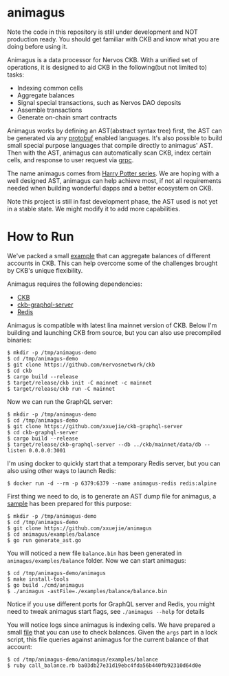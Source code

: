 animagus
========

Note the code in this repository is still under development and NOT production ready. You should get familiar with CKB and know what you are doing before using it.

Animagus is a data processor for Nervos CKB. With a unified set of operations, it is designed to aid CKB in the following(but not limited to) tasks:

* Indexing common cells
* Aggregate balances
* Signal special transactions, such as Nervos DAO deposits
* Assemble transactions
* Generate on-chain smart contracts

Animagus works by defining an AST(abstract syntax tree) first, the AST can be generated via any [protobuf](https://github.com/protocolbuffers/protobuf) enabled languages. It's also possible to build small special purpose languages that compile directly to animagus' AST. Then with the AST, animagus can automatically scan CKB, index certain cells, and response to user request via [grpc](https://grpc.io/).

The name animagus comes from [Harry Potter series](https://harrypotter.fandom.com/wiki/Animagus). We are hoping with a well designed AST, animagus can help achieve most, if not all requirements needed when building wonderful dapps and a better ecosystem on CKB.

Note this project is still in fast development phase, the AST used is not yet in a stable state. We might modify it to add more capabilities.

# How to Run

We've packed a small [example](https://github.com/xxuejie/animagus/tree/master/examples/balance) that can aggregate balances of different accounts in CKB. This can help overcome some of the challenges brought by CKB's unique flexibility.

Animagus requires the following dependencies:

* [CKB](https://github.com/nervosnetwork/ckb)
* [ckb-graphql-server](https://github.com/xxuejie/ckb-graphql-server)
* [Redis](https://redis.io/)

Animagus is compatible with latest lina mainnet version of CKB. Below I'm building and launching CKB from source, but you can also use precompiled binaries:

```
$ mkdir -p /tmp/animagus-demo
$ cd /tmp/animagus-demo
$ git clone https://github.com/nervosnetwork/ckb
$ cd ckb
$ cargo build --release
$ target/release/ckb init -C mainnet -c mainnet
$ target/release/ckb run -C mainnet
```

Now we can run the GraphQL server:

```
$ mkdir -p /tmp/animagus-demo
$ cd /tmp/animagus-demo
$ git clone https://github.com/xxuejie/ckb-graphql-server
$ cd ckb-graphql-server
$ cargo build --release
$ target/release/ckb-graphql-server --db ../ckb/mainnet/data/db --listen 0.0.0.0:3001
```

I'm using docker to quickly start that a temporary Redis server, but you can also using other ways to launch Redis:

```
$ docker run -d --rm -p 6379:6379 --name animagus-redis redis:alpine
```

First thing we need to do, is to generate an AST dump file for animagus, a [sample](https://github.com/xxuejie/animagus/blob/master/examples/balance/generate_ast.go) has been prepared for this purpose:

```
$ mkdir -p /tmp/animagus-demo
$ cd /tmp/animagus-demo
$ git clone https://github.com/xxuejie/animagus
$ cd animagus/examples/balance
$ go run generate_ast.go
```

You will noticed a new file `balance.bin` has been generated in `animagus/examples/balance` folder. Now we can start animagus:

```
$ cd /tmp/animagus-demo/animagus
$ make install-tools
$ go build ./cmd/animagus
$ ./animagus -astFile=./examples/balance/balance.bin
```

Notice if you use different ports for GraphQL server and Redis, you might need to tweak animagus start flags, see `./animagus --help` for details

You will notice logs since animagus is indexing cells. We have prepared a small [file](https://github.com/xxuejie/animagus/blob/master/examples/balance/call_balance.rb) that you can use to check balances. Given the `args` part in a lock script, this file queries against animagus for the current balance of that account:

```
$ cd /tmp/animagus-demo/animagus/examples/balance
$ ruby call_balance.rb ba03db27e31d19ebc4fda56b440fb92310d64d0e
```
